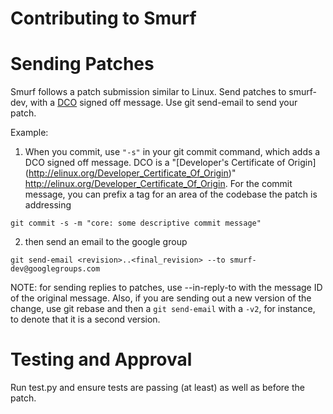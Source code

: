 Contributing to Smurf
=======================

# Sending Patches
Smurf follows a patch submission similar to Linux. Send patches to smurf-dev,
with a [DCO](http://elinux.org/Developer_Certificate_Of_Origin) signed off message. Use git send-email to send your patch.

Example:

1. When you commit, use `"-s"` in your git commit command, which adds a DCO
signed off message. DCO is a "[Developer's Certificate of Origin]
(http://elinux.org/Developer_Certificate_Of_Origin)" http://elinux.org/Developer_Certificate_Of_Origin. For the commit message,
you can prefix a tag for an area of the codebase the patch is addressing

```
git commit -s -m "core: some descriptive commit message"
```

2. then send an email to the google group

```
git send-email <revision>..<final_revision> --to smurf-dev@googlegroups.com
```

NOTE: for sending replies to patches, use --in-reply-to with the message ID of
the original message. Also, if you are sending out a new version of the change,
use git rebase and then a `git send-email` with a `-v2`, for instance, to
denote that it is a second version.

# Testing and Approval
Run test.py and ensure tests are passing (at least) as well as before the
patch.
